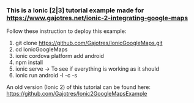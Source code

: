 ### This is a Ionic [2|3] tutorial example made for https://www.gajotres.net/ionic-2-integrating-google-maps

Follow these instruction to deploy this example:

1. git clone https://github.com/Gajotres/IonicGoogleMaps.git
2. cd IonicGoogleMaps
3. ionic cordova platform add android
4. npm install
5. ionic serve -> To see if everything is working as it should
6. ionic run android -l -c -s

An old version (Ionic 2) of this tutorial can be found here: https://github.com/Gajotres/Ionic2GoogleMapsExample